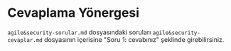 # Cevaplama Yönergesi
`agile&security-sorular.md` dosyasındaki soruları `agile&security-cevaplar.md` dosyasının içerisine "Soru 1: cevabınız" şeklinde girebilirsiniz.

